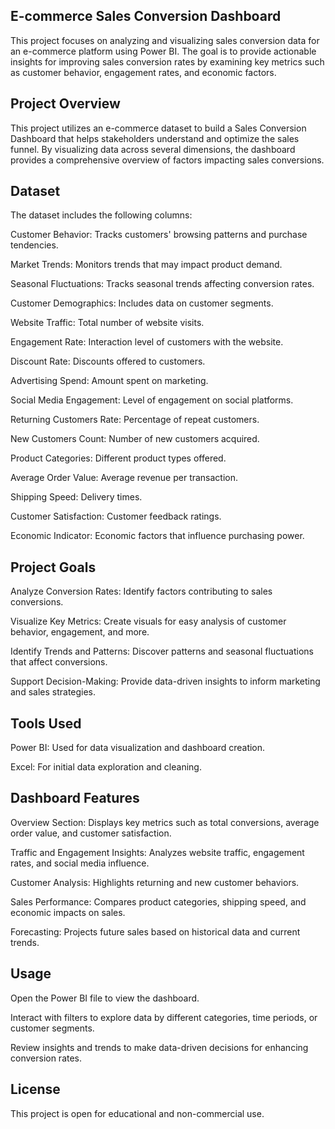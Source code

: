 **E-commerce Sales Conversion Dashboard**
---

This project focuses on analyzing and visualizing sales conversion data for an e-commerce platform using Power BI. The goal is to provide actionable insights for improving sales conversion rates by examining key metrics such as customer behavior, engagement rates, and economic factors.

**Project Overview**
---

This project utilizes an e-commerce dataset to build a Sales Conversion Dashboard that helps stakeholders understand and optimize the sales funnel. By visualizing data across several dimensions, the dashboard provides a comprehensive overview of factors impacting sales conversions.



**Dataset**
---

The dataset includes the following columns:

Customer Behavior: Tracks customers' browsing patterns and purchase tendencies.

Market Trends: Monitors trends that may impact product demand.

Seasonal Fluctuations: Tracks seasonal trends affecting conversion rates.

Customer Demographics: Includes data on customer segments.

Website Traffic: Total number of website visits.

Engagement Rate: Interaction level of customers with the website.

Discount Rate: Discounts offered to customers.

Advertising Spend: Amount spent on marketing.

Social Media Engagement: Level of engagement on social platforms.

Returning Customers Rate: Percentage of repeat customers.

New Customers Count: Number of new customers acquired.

Product Categories: Different product types offered.

Average Order Value: Average revenue per transaction.

Shipping Speed: Delivery times.

Customer Satisfaction: Customer feedback ratings.

Economic Indicator: Economic factors that influence purchasing power.



**Project Goals**
---

Analyze Conversion Rates: Identify factors contributing to sales conversions.

Visualize Key Metrics: Create visuals for easy analysis of customer behavior, engagement, and more.

Identify Trends and Patterns: Discover patterns and seasonal fluctuations that affect conversions.

Support Decision-Making: Provide data-driven insights to inform marketing and sales strategies.



**Tools Used**
---

Power BI: Used for data visualization and dashboard creation.

Excel: For initial data exploration and cleaning.



**Dashboard Features**
---

Overview Section: Displays key metrics such as total conversions, average order value, and customer satisfaction.

Traffic and Engagement Insights: Analyzes website traffic, engagement rates, and social media influence.

Customer Analysis: Highlights returning and new customer behaviors.

Sales Performance: Compares product categories, shipping speed, and economic impacts on sales.

Forecasting: Projects future sales based on historical data and current trends.



**Usage**
---

Open the Power BI file to view the dashboard.

Interact with filters to explore data by different categories, time periods, or customer segments.

Review insights and trends to make data-driven decisions for enhancing conversion rates.



**License**
---
This project is open for educational and non-commercial use.




